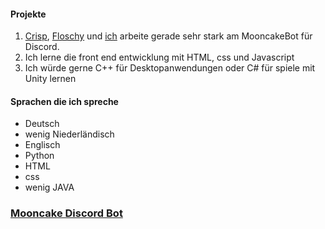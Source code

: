 #### Projekte
1. [Crisp](https://github.com/CrispiCas), [Floschy](https://github.com/flloschy) und [ich](https://github.com/DerSton)  arbeite gerade sehr stark am MooncakeBot für Discord. 
2. Ich lerne die front end entwicklung mit HTML, css und Javascript
3. Ich würde gerne C++ für Desktopanwendungen oder C# für spiele mit Unity lernen
#### Sprachen die ich spreche
- Deutsch
- wenig Niederländisch
- Englisch
- Python
- HTML
- css
- wenig JAVA
### [Mooncake Discord Bot](https://mooncakebot.github.io)
